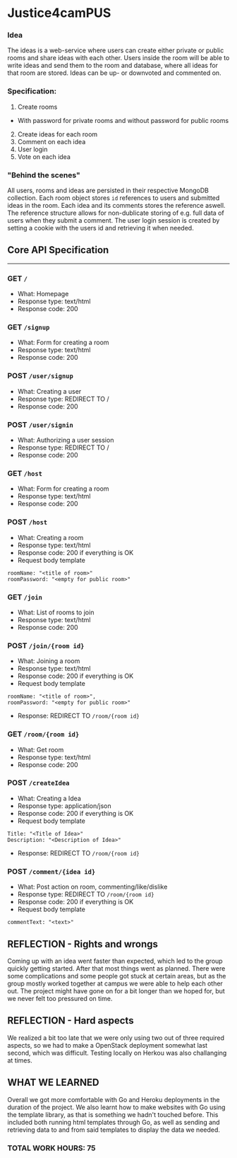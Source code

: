 # Justice4camPUS

### Idea 
The ideas is a web-service where users can create either private or public rooms and share ideas with each other. Users inside the room will be able to write ideas and send them to the room and database, where all ideas for that room are stored. Ideas can be up- or downvoted and commented on.

### Specification:
  1) Create rooms
  - With password for private rooms and without password for public rooms
  2) Create ideas for each room
  3) Comment on each idea
  4) User login
  5) Vote on each idea

### "Behind the scenes"
All users, rooms and ideas are persisted in their respective MongoDB collection. Each room object stores `id` references to users and submitted ideas in the room. Each idea and its comments stores the reference aswell. The reference structure allows for non-dublicate storing of e.g. full data of users when they submit a comment.
The user login session is created by setting a cookie with the users id and retrieving it when needed.


## Core API Specification
___
### GET `/`
* What: Homepage
* Response type: text/html
* Response code: 200

### GET `/signup`
* What: Form for creating a room
* Response type: text/html
* Response code: 200

### POST `/user/signup`
* What: Creating a user
* Response type: REDIRECT TO /
* Response code: 200

### POST `/user/signin`
* What: Authorizing a user session
* Response type: REDIRECT TO /
* Response code: 200

### GET `/host`
* What: Form for creating a room
* Response type: text/html
* Response code: 200

### POST `/host`
* What: Creating a room
* Response type: text/html
* Response code: 200 if everything is OK
* Request body template

```
roomName: "<title of room>"
roomPassword: "<empty for public room>"
```

### GET `/join`
* What: List of rooms to join
* Response type: text/html
* Response code: 200


### POST `/join/{room id}`
* What: Joining a room
* Response type: text/html
* Response code: 200 if everything is OK
* Request body template

```
roomName: "<title of room>",
roomPassword: "<empty for public room>"
```

* Response: REDIRECT TO `/room/{room id}`


### GET `/room/{room id}`
* What: Get room
* Response type: text/html
* Response code: 200


### POST `/createIdea`
* What: Creating a Idea
* Response type: application/json
* Response code: 200 if everything is OK
* Request body template

```
Title: "<Title of Idea>"
Description: "<Description of Idea>"
```

* Response: REDIRECT TO `/room/{room id}`


### POST `/comment/{idea id}`

* What: Post action on room, commenting/like/dislike
* Response type: REDIRECT TO `/room/{room id}`
* Response code: 200 if everything is OK
* Request body template

```
commentText: "<text>"
```

## REFLECTION - Rights and wrongs

Coming up with an idea went faster than expected, which led to the group quickly getting started. After that most things went as planned. There were some complications and some people got stuck at certain areas, but as the group mostly worked together at campus we were able to help each other out. The project might have gone on for a bit longer than we hoped for, but we never felt too pressured on time. 

## REFLECTION - Hard aspects

We realized a bit too late that we were only using two out of three required aspects, so we had to make a OpenStack deployment somewhat last second, which was difficult. Testing locally on Herkou was also challanging at times. 

## WHAT WE LEARNED

Overall we got more comfortable with Go and Heroku deployments in the duration of the project. We also learnt how to make websites with Go using the template library, as that is something we hadn't touched before. This included both running html templates through Go, as well as sending and retrieving data to and from said templates to display the data we needed. 

### TOTAL WORK HOURS: 75

